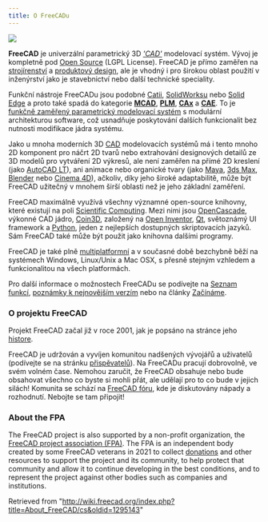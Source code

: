 ```yaml
---
title: O FreeCADu
---
```

![](/images/Freecad_default.jpg)

**FreeCAD** je univerzální parametrický 3D  [*'CAD'*](http://en.wikipedia.org/wiki/CAD)  modelovací systém. Vývoj je kompletně pod [Open Source](http://en.wikipedia.org/wiki/Open_source) (LGPL License). FreeCAD je přímo zaměřen na [strojírenství](http://en.wikipedia.org/wiki/Mechanical_engineering) a [produktový design](http://en.wikipedia.org/wiki/Product_design), ale je vhodný i pro širokou oblast použití v inženýrství jako je stavebnictví nebo další technické speciality.

Funkční nástroje FreeCADu jsou podobné [Catii](http://en.wikipedia.org/wiki/Catia), [SolidWorksu](http://en.wikipedia.org/wiki/Solidworks) nebo [Solid Edge](http://en.wikipedia.org/wiki/Solid_Edge) a proto také spadá do kategorie [**MCAD**](http://en.wikipedia.org/wiki/CAD), [**PLM**](http://en.wikipedia.org/wiki/Product_Lifecycle_Management), [**CAx**](http://en.wikipedia.org/wiki/CAx) a [**CAE**](http://en.wikipedia.org/wiki/Computer-aided_engineering). To je [funkčně zaměřený parametrický modelovací systém](http://en.wikipedia.org/wiki/Parametric_feature_based_modeler) s modulární architekturou software, což usnadňuje poskytování dalších funkcionalit bez nutnosti modifikace jádra systému.

Jako u mnoha moderních 3D [CAD](http://en.wikipedia.org/wiki/CAD) modelovacích systémů má i tento mnoho 2D komponent pro náčrt 2D tvarů nebo extrahování designových detailů ze 3D modelů pro vytváření 2D výkresů, ale není zaměřen na přímé 2D kreslení (jako [AutoCAD LT](http://en.wikipedia.org/wiki/AutoCAD#AutoCAD_LT)), ani animace nebo organické tvary (jako [Maya](http://en.wikipedia.org/wiki/Maya_(software)), [3ds Max](http://en.wikipedia.org/wiki/3ds_Max), [Blender](http://en.wikipedia.org/wiki/Blender_%28software%29) nebo [Cinema 4D](http://en.wikipedia.org/wiki/CINEMA_4D)), ačkoliv, díky jeho široké adaptabilitě, může být FreeCAD užitečný v mnohem širší oblasti než je jeho základní zaměření.

FreeCAD maximálně využívá všechny významné open-source knihovny, které existují na poli [Scientific Computing](http://en.wikipedia.org/wiki/Scientific_Computation). Mezi nimi jsou [OpenCascade](http://OpenCascade.org), výkonné CAD jádro, [Coin3D](http://www.Coin3D.org), založený na [Open Inventor](http://en.wikipedia.org/wiki/Open_Inventor), [Qt](http://www.qtsoftware.com/), světoznámý UI framework a [Python](http://www.python.org), jeden z nejlepších dostupných skriptovacích jazyků. Sám FreeCAD také může být použit jako knihovna dalšími programy.

FreeCAD je také plně [multiplatformní](http://en.wikipedia.org/wiki/Cross-platform) a v současné době bezchybně běží na systémech Windows, Linux/Unix a Mac OSX, s přesně stejným vzhledem a funkcionalitou na všech platformách.

Pro další informace o možnostech FreeCADu se podívejte na [Seznam funkcí](/Feature_list "Feature list"),  [poznámky k nejnovějším verzím](/Getting_started#What's_new "Getting started") nebo na články [Začínáme](/Getting_started "Getting started").

### O projektu FreeCAD

Projekt FreeCAD začal již v roce 2001, jak je popsáno na stránce jeho [histore](/History "History").

FreeCAD je udržován a vyvíjen komunitou nadšených vývojářů a uživatelů (podívejte se na stránku [přispěvatelů](/Contributors "Contributors")). Na FreeCADu pracují dobrovolně, ve svém volném čase. Nemohou zaručit, že FreeCAD obsahuje nebo bude obsahovat všechno co byste si mohli přát, ale udělají pro to co bude v jejich silách! Komunita se schází na [FreeCAD fóru](http://forum.freecadweb.org), kde je diskutovány nápady a rozhodnutí. Nebojte se tam připojit!

### About the FPA

The FreeCAD project is also supported by a non-profit organization, the [FreeCAD project association (FPA)](https://fpa.freecad.org). The FPA is an independent body created by some FreeCAD veterans in 2021 to collect [donations](/Donate "Donate") and other resources to support the project and its community, to help protect that community and allow it to continue developing in the best conditions, and to represent the project against other bodies such as companies and institutions.

Retrieved from "<http://wiki.freecad.org/index.php?title=About_FreeCAD/cs&oldid=1295143>"